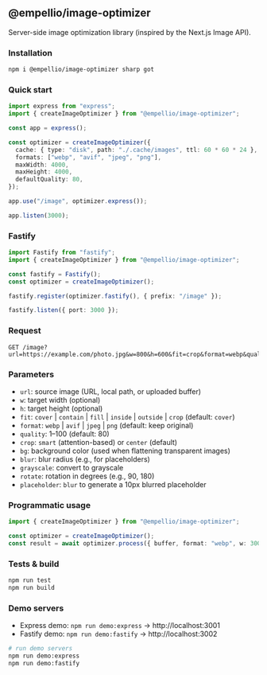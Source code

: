## @empellio/image-optimizer

Server-side image optimization library (inspired by the Next.js Image API).

### Installation

```bash
npm i @empellio/image-optimizer sharp got
```

### Quick start

```ts
import express from "express";
import { createImageOptimizer } from "@empellio/image-optimizer";

const app = express();

const optimizer = createImageOptimizer({
  cache: { type: "disk", path: "./.cache/images", ttl: 60 * 60 * 24 },
  formats: ["webp", "avif", "jpeg", "png"],
  maxWidth: 4000,
  maxHeight: 4000,
  defaultQuality: 80,
});

app.use("/image", optimizer.express());

app.listen(3000);
```

### Fastify

```ts
import Fastify from "fastify";
import { createImageOptimizer } from "@empellio/image-optimizer";

const fastify = Fastify();
const optimizer = createImageOptimizer();

fastify.register(optimizer.fastify(), { prefix: "/image" });

fastify.listen({ port: 3000 });
```

### Request

```
GET /image?url=https://example.com/photo.jpg&w=800&h=600&fit=crop&format=webp&quality=80
```

### Parameters

- `url`: source image (URL, local path, or uploaded buffer)
- `w`: target width (optional)
- `h`: target height (optional)
- `fit`: `cover` | `contain` | `fill` | `inside` | `outside` | `crop` (default: `cover`)
- `format`: `webp` | `avif` | `jpeg` | `png` (default: keep original)
- `quality`: 1–100 (default: 80)
- `crop`: `smart` (attention-based) or `center` (default)
- `bg`: background color (used when flattening transparent images)
- `blur`: blur radius (e.g., for placeholders)
- `grayscale`: convert to grayscale
- `rotate`: rotation in degrees (e.g., 90, 180)
- `placeholder`: `blur` to generate a 10px blurred placeholder

### Programmatic usage

```ts
import { createImageOptimizer } from "@empellio/image-optimizer";

const optimizer = createImageOptimizer();
const result = await optimizer.process({ buffer, format: "webp", w: 300 });
```

### Tests & build

```bash
npm run test
npm run build
```

### Demo servers

- Express demo: `npm run demo:express` → http://localhost:3001
- Fastify demo: `npm run demo:fastify` → http://localhost:3002

```bash
# run demo servers
npm run demo:express
npm run demo:fastify
```


